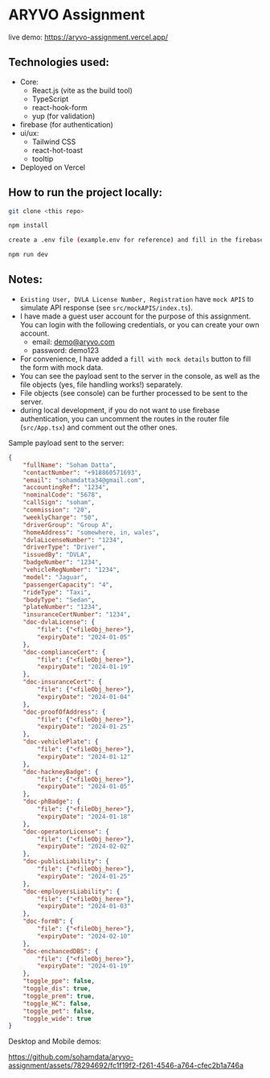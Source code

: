 # ARYVO Assignment

live demo: https://aryvo-assignment.vercel.app/

## Technologies used:

- Core:
    - React.js (vite as the build tool)
    - TypeScript
    - react-hook-form
    - yup (for validation)
- firebase (for authentication)
- ui/ux:
    - Tailwind CSS
    - react-hot-toast
    - tooltip
- Deployed on Vercel

## How to run the project locally:
```bash
git clone <this repo>

npm install

create a .env file (example.env for reference) and fill in the firebase credentials (see notes)

npm run dev
```

## Notes:
- `Existing User, DVLA License Number, Registration` have `mock APIS` to simulate API response (see `src/mockAPIS/index.ts`).
- I have made a guest user account for the purpose of this assignment. You can login with the following credentials, or you can create your own account.
    - email: demo@aryvo.com
    - password: demo123
- For convenience, I have added a `fill with mock details` button to fill the form with mock data.
- You can see the payload sent to the server in the console, as well as the file objects (yes, file handling works!) separately.
- File objects (see console) can be further processed to be sent to the server.
- during local development, if you do not want to use firebase authentication, you can uncomment the routes in the router file (`src/App.tsx`) and comment out the other ones.


Sample payload sent to the server:

```json
{
    "fullName": "Soham Datta",
    "contactNumber": "+918860571693",
    "email": "sohamdatta34@gmail.com",
    "accountingRef": "1234",
    "nominalCode": "5678",
    "callSign": "soham",
    "commission": "20",
    "weeklyCharge": "50",
    "driverGroup": "Group A",
    "homeAddress": "somewhere, in, wales",
    "dvlaLicenseNumber": "1234",
    "driverType": "Driver",
    "issuedBy": "DVLA",
    "badgeNumber": "1234",
    "vehicleRegNumber": "1234",
    "model": "Jaguar",
    "passengerCapacity": "4",
    "rideType": "Taxi",
    "bodyType": "Sedan",
    "plateNumber": "1234",
    "insuranceCertNumber": "1234",
    "doc-dvlaLicense": {
        "file": {"<fileObj_here>"},
        "expiryDate": "2024-01-05"
    },
    "doc-complianceCert": {
        "file": {"<fileObj_here>"},
        "expiryDate": "2024-01-19"
    },
    "doc-insuranceCert": {
        "file": {"<fileObj_here>"},
        "expiryDate": "2024-01-04"
    },
    "doc-proofOfAddress": {
        "file": {"<fileObj_here>"},
        "expiryDate": "2024-01-25"
    },
    "doc-vehiclePlate": {
        "file": {"<fileObj_here>"},
        "expiryDate": "2024-01-12"
    },
    "doc-hackneyBadge": {
        "file": {"<fileObj_here>"},
        "expiryDate": "2024-01-05"
    },
    "doc-phBadge": {
        "file": {"<fileObj_here>"},
        "expiryDate": "2024-01-18"
    },
    "doc-operatorLicense": {
        "file": {"<fileObj_here>"},
        "expiryDate": "2024-02-02"
    },
    "doc-publicLiability": {
        "file": {"<fileObj_here>"},
        "expiryDate": "2024-01-25"
    },
    "doc-employersLiability": {
        "file": {"<fileObj_here>"},
        "expiryDate": "2024-01-03"
    },
    "doc-formB": {
        "file": {"<fileObj_here>"},
        "expiryDate": "2024-02-10"
    },
    "doc-enchancedDBS": {
        "file": {"<fileObj_here>"},
        "expiryDate": "2024-01-19"
    },
    "toggle_ppe": false,
    "toggle_dis": true,
    "toggle_prem": true,
    "toggle_HC": false,
    "toggle_pet": false,
    "toggle_wide": true
}
```

Desktop and Mobile demos:

https://github.com/sohamdata/aryvo-assignment/assets/78294692/fc1f19f2-f261-4546-a764-cfec2b1a746a

